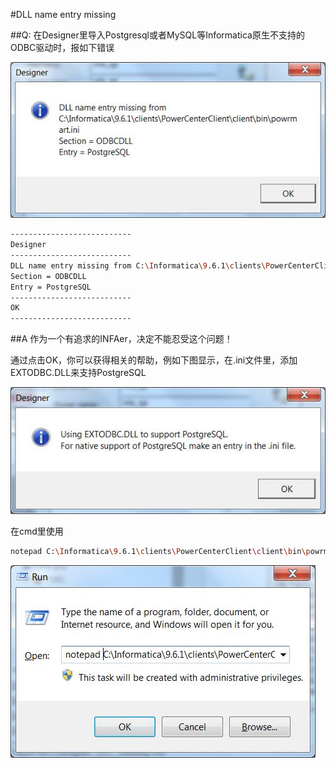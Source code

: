 #DLL name entry missing

##Q:
在Designer里导入Postgresql或者MySQL等Informatica原生不支持的ODBC驱动时，报如下错误

![](Designer_DDL_Missing.jpg)

```bash
---------------------------
Designer
---------------------------
DLL name entry missing from C:\Informatica\9.6.1\clients\PowerCenterClient\client\bin\powrmart.ini
Section = ODBCDLL
Entry = PostgreSQL
---------------------------
OK   
---------------------------
```

##A
作为一个有追求的INFAer，决定不能忍受这个问题！

通过点击OK，你可以获得相关的帮助，例如下图显示，在.ini文件里，添加EXTODBC.DLL来支持PostgreSQL

![Suggest](Suggest_DDL_Missing.jpg)

在cmd里使用
```bash
notepad C:\Informatica\9.6.1\clients\PowerCenterClient\client\bin\powrmart.ini
``` 
![cmd](Edit_powrmart_ini.jpg)



